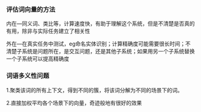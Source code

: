 ### 评估词向量的方法

内在—同义词、类比等，计算速度快，有助于理解这个系统，但是不清楚是否真的有用，除非与实际任务建立了相关性

外在—在真实任务中测试，eg命名实体识别；计算精确度可能需要很长时间；不清楚子系统是问题所在，是交互问题，还是其他子系统；如果用另一个子系统替换一个子系统可以提高精确度



### 词语多义性问题

1.聚类该词的所有上下文，得到不同的簇，将该词分解为不同的场景下的词。

2.直接加权平均各个场景下的向量，奇迹般地有很好的效果

